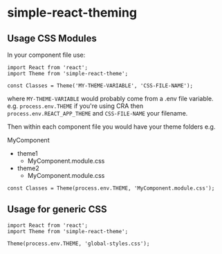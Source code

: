 # simple-react-theming

## Usage CSS Modules

In your component file use:

```
import React from 'react';
import Theme from 'simple-react-theme';

const Classes = Theme('MY-THEME-VARIABLE', 'CSS-FILE-NAME');
```

where `MY-THEME-VARIABLE` would probably come from a .env file variable. e.g. `process.env.THEME` if you're using CRA then `process.env.REACT_APP_THEME` and `CSS-FILE-NAME` your filename. 

Then within each component file you would have your theme folders e.g. 

MyComponent
  - theme1
    - MyComponent.module.css
  - theme2
    - MyComponent.module.css

```
const Classes = Theme(process.env.THEME, 'MyComponent.module.css');
```

## Usage for generic CSS
```
import React from 'react';
import Theme from 'simple-react-theme';

Theme(process.env.THEME, 'global-styles.css');
```
